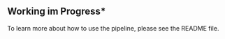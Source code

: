 ## **Working im Progress***

To learn more about how to use the pipeline, please see the README file.